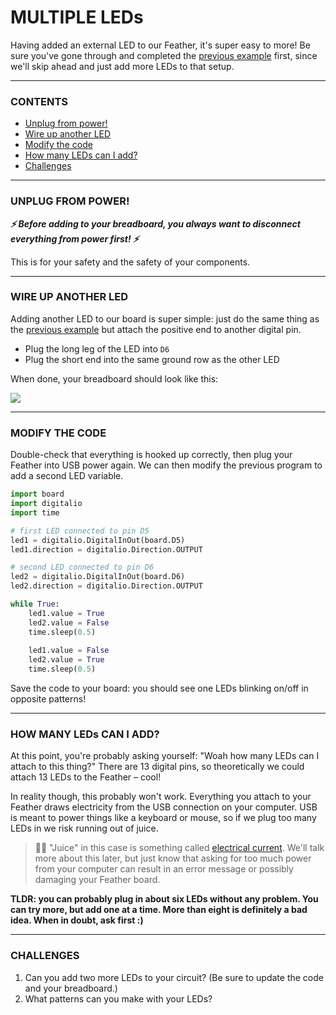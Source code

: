 # MULTIPLE LEDs

Having added an external LED to our Feather, it's super easy to more! Be sure you've gone through and completed the [previous example](04-ExternalLED.md) first, since we'll skip ahead and just add more LEDs to that setup.

***

### CONTENTS  

* [Unplug from power!](#unplug-from-power)  
* [Wire up another LED](#wire-up-another-led)  
* [Modify the code](#modify-the-code)  
* [How many LEDs can I add?](#how-many-leds-can-i-add)  
* [Challenges](#challenges)  

***

### UNPLUG FROM POWER!  
***⚡️ Before adding to your breadboard, you always want to disconnect everything from power first! ⚡️***

This is for your safety and the safety of your components.

***

### WIRE UP ANOTHER LED  
Adding another LED to our board is super simple: just do the same thing as the [previous example](04-ExternalLED.md) but attach the positive end to another digital pin.

* Plug the long leg of the LED into `D6`  
* Plug the short end into the same ground row as the other LED  

When done, your breadboard should look like this:

![](../Images/MultipleLEDs.jpg)

***

### MODIFY THE CODE  
Double-check that everything is hooked up correctly, then plug your Feather into USB power again. We can then modify the previous program to add a second LED variable.

```python
import board
import digitalio
import time

# first LED connected to pin D5
led1 = digitalio.DigitalInOut(board.D5)
led1.direction = digitalio.Direction.OUTPUT

# second LED connected to pin D6
led2 = digitalio.DigitalInOut(board.D6)
led2.direction = digitalio.Direction.OUTPUT

while True:
    led1.value = True
    led2.value = False
    time.sleep(0.5)
    
    led1.value = False
    led2.value = True
    time.sleep(0.5)
```

Save the code to your board: you should see one LEDs blinking on/off in opposite patterns!

***

### HOW MANY LEDs CAN I ADD?  
At this point, you're probably asking yourself: "Woah how many LEDs can I attach to this thing?" There are 13 digital pins, so theoretically we could attach 13 LEDs to the Feather – cool!

In reality though, this probably won't work. Everything you attach to your Feather draws electricity from the USB connection on your computer. USB is meant to power things like a keyboard or mouse, so if we plug too many LEDs in we risk running out of juice.

> 🙋‍♀️ "Juice" in this case is something called [electrical current](https://en.wikipedia.org/wiki/Electric_current). We'll talk more about this later, but just know that asking for too much power from your computer can result in an error message or possibly damaging your Feather board.

**TLDR: you can probably plug in about six LEDs without any problem. You can try more, but add one at a time. More than eight is definitely a bad idea. When in doubt, ask first :)**

***

### CHALLENGES  

1. Can you add two more LEDs to your circuit? (Be sure to update the code and your breadboard.)  
2. What patterns can you make with your LEDs?  

